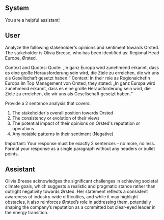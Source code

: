 ## System

You are a helpful assistant!

## User


Analyze the following stakeholder's opinions and sentiment towards Orsted. The stakeholder is Olivia Breese, who has been identified as: Regional Head Europe, Ørsted.

Context and Quotes:
Quote: „In ganz Europa wird zunehmend erkannt, dass es eine große Herausforderung sein wird, die Ziele zu erreichen, die wir uns als Gesellschaft gesetzt haben.“
Context: In their role as Regionalchefin Europa im Top Management von Orsted, they stated: „In ganz Europa wird zunehmend erkannt, dass es eine große Herausforderung sein wird, die Ziele zu erreichen, die wir uns als Gesellschaft gesetzt haben.“

Provide a 2 sentence analysis that covers:
1. The stakeholder's overall position towards Orsted
2. The consistency or evolution of their views
3. The potential impact of their opinions on Orsted's reputation or operations
4. Any notable patterns in their sentiment (Negative)

Important: Your response must be exactly 2 sentences - no more, no less.
Format your response as a single paragraph without any headers or bullet points.


## Assistant

Olivia Breese acknowledges the significant challenges in achieving societal climate goals, which suggests a realistic and pragmatic stance rather than outright negativity towards Ørsted. Her statement reflects a consistent awareness of industry-wide difficulties, and while it may highlight obstacles, it also reinforces Ørsted’s role in addressing them, potentially shaping the company’s reputation as a committed but clear-eyed leader in the energy transition.


